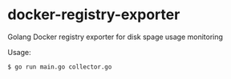 # docker-registry-exporter
Golang Docker registry exporter for disk spage usage monitoring

Usage:
```
$ go run main.go collector.go
```